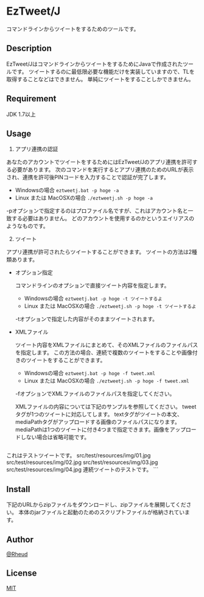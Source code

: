 # EzTweet/J

コマンドラインからツイートをするためのツールです。

## Description

EzTweet/JはコマンドラインからツイートをするためにJavaで作成されたツールです。
ツイートするのに最低限必要な機能だけを実装していますので、TLを取得することなどはできません。
単純にツイートをすることしかできません。

## Requirement

JDK 1.7以上

## Usage

1. アプリ連携の認証

 あなたのアカウントでツイートをするためにはEzTweet/Jのアプリ連携を許可する必要があります。
 次のコマンドを実行するとアプリ連携のためのURLが表示され、連携を許可後PINコードを入力することで認証が完了します。

 * Windowsの場合 `eztweetj.bat -p hoge -a`
 * Linux または MacOSXの場合 `./eztweetj.sh -p hoge -a`

 -pオプションで指定するのはプロファイル名ですが、これはアカウント名と一致する必要はありません。
 どのアカウントを使用するのかというエイリアスのようなものです。

2. ツイート

 アプリ連携が許可されたらツイートすることができます。
 ツイートの方法は2種類あります。
 
* オプション指定
  
  コマンドラインのオプションで直接ツイート内容を指定します。

  + Windowsの場合 `eztweetj.bat -p hoge -t ツイートするよ`
  + Linux または MacOSXの場合 `./eztweetj.sh -p hoge -t ツイートするよ`

  -tオプションで指定した内容がそのままツイートされます。

* XMLファイル

  ツイート内容をXMLファイルにまとめて、そのXMLファイルのファイルパスを指定します。
  この方法の場合、連続で複数のツイートをすることや画像付きのツイートをすることができます。

  + Windowsの場合 `eztweetj.bat -p hoge -f tweet.xml`
  + Linux または MacOSXの場合 `./eztweetj.sh -p hoge -f tweet.xml`

  -fオプションでXMLファイルのファイルパスを指定してください。

  XMLファイルの内容については下記のサンプルを参照してください。
  tweetタグが1つのツイートに対応してします。
  textタグがツイートの本文、mediaPathタグがアップロードする画像のファイルパスになります。
  mediaPathは1つのツイートに付き4つまで指定できます。画像をアップロードしない場合は省略可能です。
  ```XML
<?xml version="1.0" encoding="UTF-8" standalone="yes"?>
<tweetList xmlns="http://jdno.org/eztweetj/xml">
  <tweet>
    <text>これはテストツイートです。</text>
    <mediaPath>src/test/resources/img/01.jpg</mediaPath>
    <mediaPath>src/test/resources/img/02.jpg</mediaPath>
    <mediaPath>src/test/resources/img/03.jpg</mediaPath>
    <mediaPath>src/test/resources/img/04.jpg</mediaPath>
  </tweet>
  <tweet>
    <text>連続ツイートのテストです。</text>
  </tweet>
</tweetList>
```

## Install

下記のURLからzipファイルをダウンロードし、zipファイルを展開してください。
本体のjarファイルと起動のためのスクリプトファイルが格納されています。


## Author

[@Rheud](https://twitter.com/rheud)

## License

[MIT](https://opensource.org/licenses/mit-license.php)
